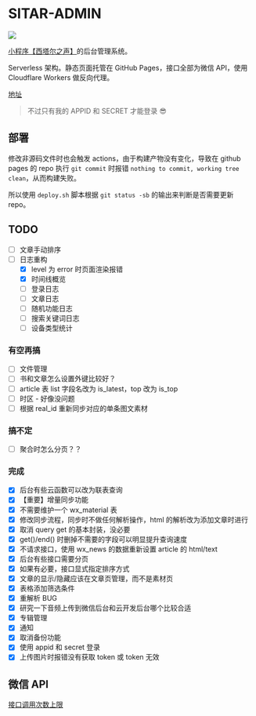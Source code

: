 # SITAR-ADMIN

![](https://github.com/harrisoff/sitar-admin/workflows/build/badge.svg)

[小程序【西塔尔之声】](https://github.com/harrisoff/sitar)的后台管理系统。

Serverless 架构。静态页面托管在 GitHub Pages，接口全部为微信 API，使用 Cloudflare Workers 做反向代理。

[地址](https://harrisoff.github.io/sitar-admin.html)

> 不过只有我的 APPID 和 SECRET 才能登录 😎

## 部署

修改非源码文件时也会触发 actions，由于构建产物没有变化，导致在 github pages 的 repo 执行 `git commit` 时报错 `nothing to commit, working tree clean`，从而构建失败。

所以使用 `deploy.sh` 脚本根据 `git status -sb` 的输出来判断是否需要更新 repo。

## TODO

- [ ] 文章手动排序
- [ ] 日志重构
   - [x] level 为 error 时页面渲染报错
   - [x] 时间线概览
   - [ ] 登录日志
   - [ ] 文章日志
   - [ ] 随机功能日志
   - [ ] 搜索关键词日志
   - [ ] 设备类型统计

### 有空再搞

- [ ] 文件管理
- [ ] 书和文章怎么设置外键比较好？
- [ ] article 表 list 字段名改为 is_latest，top 改为 is_top
- [ ] 时区 - 好像没问题
- [ ] 根据 real_id 重新同步对应的单条图文素材

### 搞不定

- [ ] 聚合时怎么分页？？

### 完成

- [x] 后台有些云函数可以改为联表查询
- [x] 【重要】增量同步功能
- [x] 不需要维护一个 wx_material 表
- [x] 修改同步流程，同步时不做任何解析操作，html 的解析改为添加文章时进行
- [x] 取消 query get 的基本封装，没必要
- [x] get()/end() 时删掉不需要的字段可以明显提升查询速度
- [x] 不请求接口，使用 wx_news 的数据重新设置 article 的 html/text
- [x] 后台有些接口需要分页
- [x] 如果有必要，接口显式指定排序方式
- [x] 文章的显示/隐藏应该在文章页管理，而不是素材页
- [x] 表格添加筛选条件
- [x] 重解析 BUG
- [x] 研究一下音频上传到微信后台和云开发后台哪个比较合适
- [x] 专辑管理
- [x] 通知
- [x] 取消备份功能
- [x] 使用 appid 和 secret 登录
- [x] 上传图片时报错没有获取 token 或 token 无效

## 微信 API

[接口调用次数上限](https://developers.weixin.qq.com/community/develop/doc/000aaca7e788d07404480e8615ec00)



